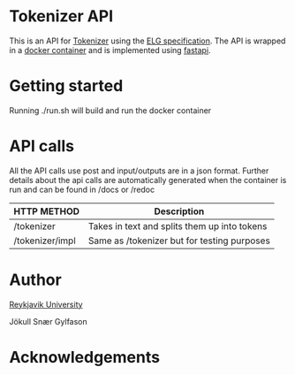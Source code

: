 # Tokenizer API
This is an API for [Tokenizer](https://github.com/mideind/Tokenizer) using the [ELG specification](https://european-language-grid.readthedocs.io/en/stable/all/A3_API/LTInternalAPI.html#basic-api-pattern).
The API is wrapped in a [docker container](https://www.docker.com/) and is implemented using [fastapi](https://github.com/tiangolo/fastapi).

# Getting started
Running ./run.sh will build and run the docker container

# API calls
All the API calls use post and input/outputs are in a json format.
Further details about the api calls are automatically generated when the container is run and can be found in /docs or /redoc

| HTTP METHOD | Description |
| ----------- | --------------- |
| /tokenizer | Takes in text and splits them up into tokens |
| /tokenizer/impl | Same as /tokenizer but for testing purposes |

# Author

[Reykjavik University](https://lvl.ru.is)

Jökull Snær Gylfason

# Acknowledgements
